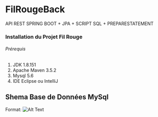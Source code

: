 # FilRougeBack
API REST SPRING BOOT + JPA + SCRIPT SQL + PREPARESTATEMENT

### Installation du Projet Fil Rouge
 ###### Prérequis 
1. JDK 1.8.151
2. Apache Maven 3.5.2
3. Mysql 5.6
4. IDE Eclipse ou IntelliJ

## Shema Base de Données MySql
 
Format: ![Alt Text](https://github.com/stephp30/FilRougeBack/blob/master/img/SchemaBDD.PNG)


